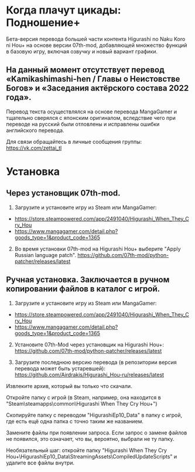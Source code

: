 # Когда плачут цикады: Подношение+
Бета-версия перевода большей части контента Higurashi no Naku Koro ni Hou+ на основе версии 07th-mod, добавляющей множество функций в базовую игру, включая озвучку и новый вариант графики.
## На данный момент отсутствует перевод «Kamikashimashi-hen / Главы о Неистовстве Богов» и «Заседания актёрского состава 2022 года».

Перевод текста осуществлялся на основе перевода MangaGamer и тщательно сверялся с японским оригиналом, вследствие чего при переводе на русский были отловлены и исправлены ошибки английского перевода.

Для связи обращайтесь в личные сообщения группы: https://vk.com/zettai_tl

# Установка
## Через установщик 07th-mod.

1. Загрузите и установите игру из Steam или MangaGamer:

* https://store.steampowered.com/app/2491040/Higurashi_When_They_Cry_Hou
* https://www.mangagamer.com/detail.php?goods_type=1&product_code=1365

2. Во время установки 07th-mod на Higurashi Hou+ выберите "Apply Russian language patch".
https://github.com/07th-mod/python-patcher/releases/latest

## Ручная установка. Заключается в ручном копировании файлов в каталог с игрой.

1. Загрузите и установите игру из Steam или MangaGamer:

* https://store.steampowered.com/app/2491040/Higurashi_When_They_Cry_Hou
* https://www.mangagamer.com/detail.php?goods_type=1&product_code=1365

2. Установите 07th-Mod через установщик на Higurashi Hou+:
https://github.com/07th-mod/python-patcher/releases/latest

2. Загрузите последнюю версию перевода (в репозитории версия перевода может быть устаревшей):
https://github.com/Airdrakis/Higurashi_Hou-ru/releases/latest

Извлеките архив, который вы только что скачали.

Откройте папку с игрой (в Steam, например, она находится в "Steam\steamapps\common\Higurashi When They Cry Hou+")

Скопируйте папку с переводом "HigurashiEp10_Data" в папку с игрой, где есть ещё одна папка с точно таким же названием.

Замените файлы при появлении запроса. Если запрос о замене файлов не появился, это означает, что вы, вероятно, выбрали не ту папку.

Необязательный шаг: откройте папку "Higurashi When They Cry Hou+\HigurashiEp10_Data\StreamingAssets\CompiledUpdateScripts" и удалите все файлы внутри.
